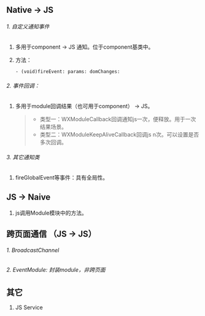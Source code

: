 ## Native -> JS

###### 1. 自定义通知事件

1. 多用于component -> JS 通知。位于component基类中。
2. 方法：

	``- (void)fireEvent: params: domChanges:``
	
	
###### 2. 事件回调：

1. 多用于module回调结果（也可用于component） -> JS。

	> * 类型一：WXModuleCallback回调通知js一次，便释放。用于一次结果场景。
	> * 类型二：WXModuleKeepAliveCallback回调js n次。可以设置是否多次回调。
	
###### 3. 其它通知类

1. fireGlobalEvent等事件：具有全局性。


## JS -> Naive

1. js调用Module模块中的方法。


## 跨页面通信	（JS -> JS）

###### 1. BroadcastChannel
###### 2. EventModule: 封装module，非跨页面

## 其它

1. JS Service
